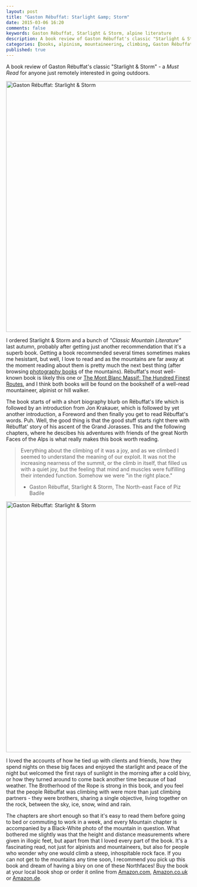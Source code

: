 ```yaml
---
layout: post
title: "Gaston Rébuffat: Starlight &amp; Storm"
date: 2015-03-06 16:20
comments: false
keywords: Gaston Rébuffat, Starlight & Storm, alpine literature
description: A book review of Gaston Rébuffat's classic "Starlight & Storm".
categories: [books, alpinism, mountaineering, climbing, Gaston Rébuffat, Starlight & Storm]
published: true
---
```


A book review of Gaston Rébuffat's classic "Starlight & Storm" - a *Must Read* for anyone just remotely interested in going outdoors.

<a href="https://www.flickr.com/photos/hendrikmorkel/16730495671" title="Gaston Rébuffat: Starlight &amp; Storm by Hendrik Morkel, on Flickr"><img src="https://farm9.staticflickr.com/8629/16730495671_870bcfb3e2_b.jpg" width="1024" height="683" alt="Gaston Rébuffat: Starlight &amp; Storm"></a>

<!-- more -->

I ordered Starlight & Storm and a bunch of *"Classic Mountain Literature"* last autumn, probably after getting just another recommendation that it's a superb book. Getting a book recommended several times sometimes makes me hesistant, but well, I love to read and as the mountains are far away at the moment reading about them is pretty much the next best thing (after browsing [photography books](http://hikinginfinland.com/2015/01/jon-griffith-alpine-exposures.html) of the mountains). Rébuffat's most well-known book is likely this one or [The Mont Blanc Massif: The Hundred Finest Routes](http://amzn.to/1MbylRU), and I think both books will be found on the bookshelf of a well-read mountaineer, alpinist or hill walker.

The book starts of with a short biography blurb on Rébuffat's life which is followed by an introduction from Jon Krakauer, which is followed by yet another introduction, a Foreword and then finally you get to read Rébuffat's words. Puh. Well, the good thing is that the good stuff starts right there with Rébuffat' story of his ascent of the Grand Jorasses. This and the following chapters, where he descibes his adventures with friends of the great North Faces of the Alps is what really makes this book worth reading. 

> Everything about the climbing of it was a joy, and as we climbed I seemed to understand the meaning of our exploit. It was not the increasing nearness of the summit,
> or the climb in itself, that filled us with a quiet joy, but the feeling that mind and muscles were fulfilling their intended function. Somehow we were "in the right place."
> - Gaston Rébuffat, Starlight & Storm, The North-east Face of Piz Badile

<a href="https://www.flickr.com/photos/hendrikmorkel/16111754843" title="Gaston Rébuffat: Starlight &amp; Storm by Hendrik Morkel, on Flickr"><img src="https://farm9.staticflickr.com/8595/16111754843_88fc5b01dc_b.jpg" width="1024" height="683" alt="Gaston Rébuffat: Starlight &amp; Storm"></a>

I loved the accounts of how he tied up with clients and friends, how they spend nights on these big faces and enjoyed the starlight and peace of the night but welcomed the first rays of sunlight in the morning after a cold bivy, or how they turned around to come back another time because of bad weather. The Brotherhood of the Rope is strong in this book, and you feel that the people Rébuffat was climbing with were more than just climbing partners - they were brothers, sharing a single objective, living together on the rock, between the sky, ice, snow, wind and rain. 

The chapters are short enough so that it's easy to read them before going to bed or commuting to work in a week, and every Mountain chapter is accompanied by a Black-White photo of the mountain in question. What bothered me slightly was that the height and distance measurements where given in illogic feet, but apart from that I loved every part of the book. It's a fascinating read, not just for alpinists and mountaineers, but also for people who wonder why one would climb a steep, inhospitable rock face. If you can not get to the mountains any time soon, I recommend you pick up this book and dream of having a bivy on one of these Northfaces! Buy the book at your local book shop or order it online from [Amazon.com](http://amzn.to/1NoHTMW), [Amazon.co.uk](http://amzn.to/1DRShVx) or [Amazon.de](http://amzn.to/18WyyMF).
